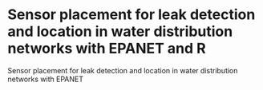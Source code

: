 # Sensor placement  for leak  detection  and location  in  water  distribution networks with EPANET and R
Sensor placement  for leak  detection  and location  in  water  distribution networks with EPANET
